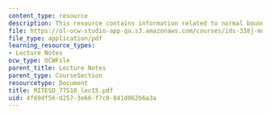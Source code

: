 ```yaml
---
content_type: resource
description: This resource contains information related to normal boundary intersection.
file: https://ol-ocw-studio-app-qa.s3.amazonaws.com/courses/ids-338j-multidisciplinary-system-design-optimization-spring-2010/4f69df56d2573e66f7c0841d062b6a3a_MITESD_77S10_lec15.pdf
file_type: application/pdf
learning_resource_types:
- Lecture Notes
ocw_type: OCWFile
parent_title: Lecture Notes
parent_type: CourseSection
resourcetype: Document
title: MITESD_77S10_lec15.pdf
uid: 4f69df56-d257-3e66-f7c0-841d062b6a3a
---
```

